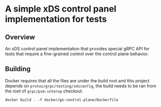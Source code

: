 # A simple xDS control panel implementation for tests

## Overview

An xDS control panel implementation that provides special gRPC API for tests
that require a fine-grained control over the control plane behavior.

## Building

Docker requires that all the files are under the build root and this project
depends on `protos/grpc/testing/xdsconfig`, the build needs to be ran from
the root of `grpc/psm-interop` checkout.

```
docker build . -f docker/go-control-plane/Dockerfile
```
